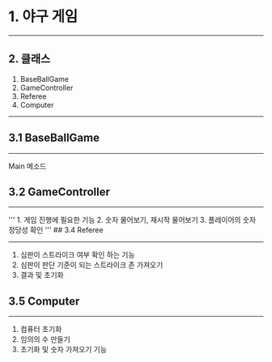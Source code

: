 

# 1. 야구 게임
<hr />

## 2. 클래스

1. BaseBallGame
2. GameController
3. Referee
4. Computer

<hr />

## 3.1 BaseBallGame
<hr />
Main 메소드

## 3.2 GameController
<hr />
'''
1. 게임 진행에 필요한 기능
2. 숫자 물어보기, 재시작 물어보기
3. 플레이어의 숫자 정당성 확인
'''
## 3.4 Referee
<hr />

1. 심판이 스트라이크 여부 확인 하는 기능
2. 심판이 판단 기준이 되는 스트라이크 존 가져오기
3. 결과 및 초기화

## 3.5 Computer
<hr />

1. 컴퓨터 초기화
2. 임의의 수 만들기
3. 초기화 및 숫자 가져오기 기능